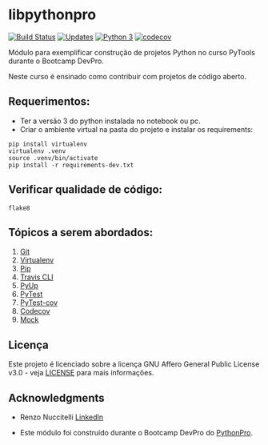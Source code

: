# libpythonpro

[![Build Status](https://travis-ci.com/lipegomes/libpythonpro.svg?branch=main)](https://travis-ci.com/lipegomes/libpythonpro)
[![Updates](https://pyup.io/repos/github/lipegomes/libpythonpro/shield.svg)](https://pyup.io/repos/github/lipegomes/libpythonpro/)
[![Python 3](https://pyup.io/repos/github/lipegomes/libpythonpro/python-3-shield.svg)](https://pyup.io/repos/github/lipegomes/libpythonpro/)
[![codecov](https://codecov.io/gh/lipegomes/libpythonpro/branch/main/graph/badge.svg?token=Y14GLJUDG2)](https://codecov.io/gh/lipegomes/libpythonpro)


Módulo para exemplificar construção de projetos Python no curso PyTools durante o Bootcamp DevPro.

Neste curso é ensinado como contribuir com projetos de código aberto.

## Requerimentos:
- Ter a versão 3 do python instalada no notebook ou pc.
- Criar o ambiente virtual na pasta do projeto e instalar os requirements:
```console
pip install virtualenv
virtualenv .venv
source .venv/bin/activate
pip install -r requirements-dev.txt
```
## Verificar qualidade de código:
```console
flake8
```
## Tópicos a serem abordados:
1. [Git](https://git-scm.com/)
2. [Virtualenv](https://pypi.org/project/virtualenv/)
3. [Pip](https://pypi.org/project/pip/)
4. [Travis CLI](https://www.travis-ci.com/)
5. [PyUp](https://pyup.io/)
6. [PyTest](https://docs.pytest.org/en/stable/)
7. [PyTest-cov](https://pytest-cov.readthedocs.io/en/latest/readme.html#installation)
8. [Codecov](https://codecov.io/)
9. [Mock](https://docs.python.org/3/library/unittest.mock.html)

## Licença

Este projeto é licenciado sobre a licença GNU Affero General Public License v3.0 - veja [LICENSE](https://github.com/lipegomes/libpythonpro/blob/main/LICENSE) para mais informações.

## Acknowledgments

- Renzo Nuccitelli [LinkedIn](https://www.linkedin.com/in/renzonuccitelli/)

- Este módulo foi construído durante o Bootcamp DevPro do [PythonPro](https://www.python.pro.br/).